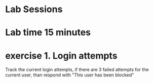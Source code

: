 # Lab Sessions
# Lab time 15 minutes

# exercise 1. Login attempts
Track the current login attempts, if there are 3 failed attempts for the current user, than respond with "This user has been blocked"